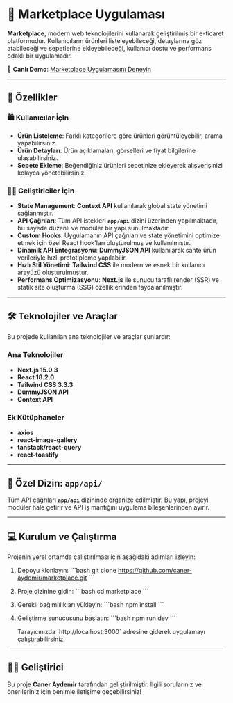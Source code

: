 # 🛒 Marketplace Uygulaması

**Marketplace**, modern web teknolojilerini kullanarak geliştirilmiş bir e-ticaret platformudur. Kullanıcıların ürünleri listeleyebileceği, detaylarına göz atabileceği ve sepetlerine ekleyebileceği, kullanıcı dostu ve performans odaklı bir uygulamadır.

🚀 **Canlı Demo**: [Marketplace Uygulamasını Deneyin](https://marketplace-d567.vercel.app)

---

## 🎯 Özellikler

### 🛍️ Kullanıcılar İçin
- **Ürün Listeleme**: Farklı kategorilere göre ürünleri görüntüleyebilir, arama yapabilirsiniz.
- **Ürün Detayları**: Ürün açıklamaları, görselleri ve fiyat bilgilerine ulaşabilirsiniz.
- **Sepete Ekleme**: Beğendiğiniz ürünleri sepetinize ekleyerek alışverişinizi kolayca yönetebilirsiniz.

### 🧑‍💻 Geliştiriciler İçin
- **State Management**: **Context API** kullanılarak global state yönetimi sağlanmıştır.
- **API Çağrıları**: Tüm API istekleri **`app/api`** dizini üzerinden yapılmaktadır, bu sayede düzenli ve modüler bir yapı sunulmaktadır.
- **Custom Hooks**: Uygulamanın API çağrıları ve state yönetimini optimize etmek için özel React hook'ları oluşturulmuş ve kullanılmıştır.
- **Dinamik API Entegrasyonu**: **DummyJSON API** kullanılarak sahte ürün verileriyle hızlı prototipleme yapılabilir.
- **Hızlı Stil Yönetimi**: **Tailwind CSS** ile modern ve esnek bir kullanıcı arayüzü oluşturulmuştur.
- **Performans Optimizasyonu**: **Next.js** ile sunucu taraflı render (SSR) ve statik site oluşturma (SSG) özelliklerinden faydalanılmıştır.

---

## 🛠️ Teknolojiler ve Araçlar

Bu projede kullanılan ana teknolojiler ve araçlar şunlardır:

### Ana Teknolojiler
- **Next.js 15.0.3**
- **React 18.2.0**
- **Tailwind CSS 3.3.3**
- **DummyJSON API**
- **Context API**

### Ek Kütüphaneler
- **axios**
- **react-image-gallery**
- **tanstack/react-query**
- **react-toastify**

---

## 📌 Özel Dizin: `app/api/`

Tüm API çağrıları **`app/api`** dizininde organize edilmiştir. Bu yapı, projeyi modüler hale getirir ve API iş mantığını uygulama bileşenlerinden ayırır.

---

## 💻 Kurulum ve Çalıştırma

Projenin yerel ortamda çalıştırılması için aşağıdaki adımları izleyin:

1. Depoyu klonlayın:
   \`\`\`bash
   git clone https://github.com/caner-aydemir/marketplace.git
   \`\`\`

2. Proje dizinine gidin:
   \`\`\`bash
   cd marketplace
   \`\`\`

3. Gerekli bağımlılıkları yükleyin:
   \`\`\`bash
   npm install
   \`\`\`

4. Geliştirme sunucusunu başlatın:
   \`\`\`bash
   npm run dev
   \`\`\`

   Tarayıcınızda \`http://localhost:3000\` adresine giderek uygulamayı çalıştırabilirsiniz.

---

## 👩‍💻 Geliştirici

Bu proje **Caner Aydemir** tarafından geliştirilmiştir. İlgili sorularınız ve önerileriniz için benimle iletişime geçebilirsiniz!
